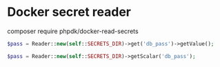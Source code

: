 # Docker secret reader


composer require phpdk/docker-read-secrets

```php
$pass = Reader::new(self::SECRETS_DIR)->get('db_pass')->getValue();

$pass = Reader::new(self::SECRETS_DIR)->getScalar('db_pass');

```
